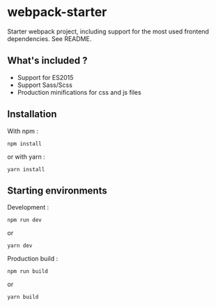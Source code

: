 # webpack-starter
Starter webpack project, including support for the most used frontend dependencies. See README.

## What's included ?
* Support for ES2015
* Support Sass/Scss
* Production minifications for css and js files

## Installation
With npm :
```
npm install
```
or with yarn :
```
yarn install
```

## Starting environments
Development :
```
npm run dev
```
or
```
yarn dev
```
Production build :
```
npm run build
```
or
```
yarn build
```
